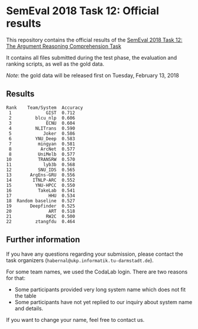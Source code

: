 # SemEval 2018 Task 12: Official results

This repository contains the official results of the [SemEval 2018 Task 12: The Argument Reasoning Comprehension Task](https://competitions.codalab.org/competitions/17327)

It contains all files submitted during the test phase, the evaluation and ranking scripts, as well as the gold data.

*Note*: the gold data will be released first on Tuesday, February 13, 2018

## Results

```
Rank    Team/System  Accuracy
 1             GIST  0.712
 2         blcu_nlp  0.606
 3             ECNU  0.604
 4         NLITrans  0.590
 5            Joker  0.586
 6         YNU_Deep  0.583
 7          mingyan  0.581
 8           ArcNet  0.577
 8          UniMelb  0.577
10          TRANSRW  0.570
11            lyb3b  0.568
12          SNU_IDS  0.565
13       ArgEns-GRU  0.556
14        ITNLP-ARC  0.552
15         YNU-HPCC  0.550
16          TakeLab  0.541
17              HHU  0.534
18  Random baseline  0.527
19       Deepfinder  0.525
20              ART  0.518
21             RW2C  0.500
22         ztangfdu  0.464
```

## Further information

If you have any questions regarding your submission, please contact the task organizers (`habernal@ukp.informatik.tu-darmstadt.de`).

For some team names, we used the CodaLab login. There are two reasons for that:

* Some participants provided very long system name which does not fit the table
* Some participants have not yet replied to our inquiry about system name and details.

If you want to change your name, feel free to contact us.

